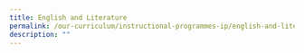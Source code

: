 ```yaml
---
title: English and Literature
permalink: /our-curriculum/instructional-programmes-ip/english-and-literature/
description: ""
---
```

